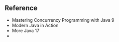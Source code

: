 ## Reference

- Mastering Concurrency Programming with Java 9
- Modern Java in Action
- More Java 17
- 